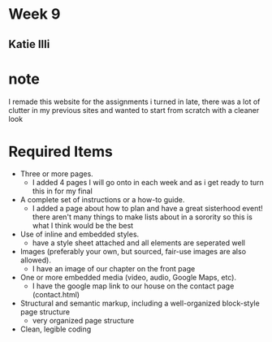 # Week 9
## Katie Illi

# note
I remade this website for the assignments i turned in late, there was a lot of clutter in my previous sites and wanted to start from scratch with a cleaner look

# Required Items
- Three or more pages.
    - I added 4 pages I will go onto in each week and as i get ready to turn this in for my final
- A complete set of instructions or a how-to guide.
    - I added a page about how to plan and have a great sisterhood event! there aren't many things to make lists about in a sorority so this is what I think would be the best
- Use of inline and embedded styles.
    - have a style sheet attached and all elements are seperated well
- Images (preferably your own, but sourced, fair-use images are also allowed).
    - I have an image of our chapter on the front page
- One or more embedded media (video, audio, Google Maps, etc).
    - I have the google map link to our house on the contact page (contact.html)
- Structural and semantic markup, including a well-organized block-style page structure
    - very organized page structure
- Clean, legible coding